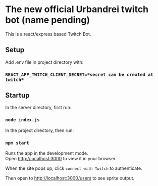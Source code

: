 #  The new official Urbandrei twitch bot (name pending)

This is a react/express based Twitch Bot.

## Setup

Add .env file in project directory with:

### `REACT_APP_TWITCH_CLIENT_SECRET=*secret can be created at twitch*`

## Startup

In the server directory, first run:

### `node index.js`

In the project directory, then run:

### `npm start`

Runs the app in the development mode.\
Open [http://localhost:3000](http://localhost:3000) to view it in your browser.

When the site pops up, click `connect with Twitch` to authenticate.

Then open to [http://localhost:3000/users](http://localhost:3000/users) to see sprite output.
